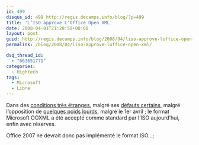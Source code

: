 ```yaml
---
id: 499
disqus_id: 499 http://regis.decamps.info/blog/?p=499
title: 'L’ISO approve L’Office Open XML'
date: 2008-04-01T21:20:59+00:00
layout: post
guid: http://regis.decamps.info/blog/2008/04/liso-approve-loffice-open-xml/
permalink: /blog/2008/04/liso-approve-loffice-open-xml/

dsq_thread_id:
  - "663651771"
categories:
  - Hightech
tags:
  - Microsoft
  - Libre
---
```

Dans des [conditions très étranges](http://x86bar.wordpress.com/2008/03/31/l-ooxml-passera-contents-ou-pas-contents/), malgré ses [défauts certains](http://regis.decamps.info/blog/2007/09/liso-desapprouve-le-format-ooxml/), malgré l’opposition de [quelques poids lourds](http://x86bar.wordpress.com/2008/03/31/l-ooxml-passera-contents-ou-pas-contents/), malgré le 1er avril ; le format Microsoft OOXML a été accepté comme standard par l’ISO aujourd’hui, enfin avec réserves.

Office 2007 ne devrait donc pas implémenté le format ISO…;
